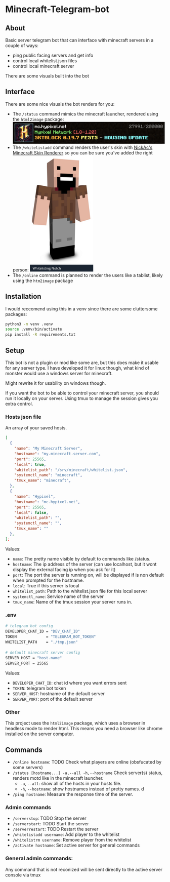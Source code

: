 # Minecraft-Telegram-bot

## About

Basic server telegram bot that can interface with minecraft servers in a couple of ways:

- ping public facing servers and get info
- control local whitelist.json files
- control local minecraft server

There are some visuals built into the bot

## Interface

There are some nice visuals the bot renders for you:

- The `/status` command mimics the minecraft launcher, rendered using the `html2image` package:
  ![hypixel example image](public/hypixel.jpg)
- The `/whitelistadd` command renders the user's skin with [NickAc's Minecraft Skin Renderer](https://nmsr.nickac.dev/) so you can be sure you've added the right person:
  <img src="public/whitelist.png" data-canonical-src="public/whitelist.png" width="200"/>
- The `/online` command is planned to render the users like a tablist, likely using the `htm2image` package


## Installation

I would reccomend using this in a venv since there are some cluttersome packages:

```bash
python3 -m venv .venv
source .venv/bin/activate
pip install -R requirements.txt
```

## Setup

This bot is not a plugin or mod like some are, but this does make it usable for any server type. I have developed it for linux though, what kind of monster would use a windows server for minecraft.

Might rewrite it for usability on windows though.

If you want the bot to be able to control your minecraft server, you should run it locally on your server. Using tmux to manage the session gives you extra control.

### Hosts json file

An array of your saved hosts.

```json
[
  {
    "name": "My Minecraft Server",
    "hostname": "my.minecraft.server.com",
    "port": 25565,
    "local": true,
    "whitelist_path": "/srv/minecraft/whitelist.json",
    "systemctl_name": "minecraft",
    "tmux_name": "minecraft",
  },
  {
    "name": "Hypixel",
    "hostname": "mc.hypixel.net",
    "port": 25565,
    "local": false,
    "whitelist_path": "",
    "systemctl_name": "",
    "tmux_name": ""
  },
];
```

Values:

- `name`: The pretty name visible by default to commands like /status.
- `hostname`: The ip address of the server (can use localhost, but it wont display the external facing ip when you ask for it)
- `port`: The port the server is running on, will be displayed if is non default when prompted for the hostname.
- `local`: True if this server is local
- `whitelist_path`: Path to the whitelist.json file for this local server
- `systemctl_name`: Service name of the server
- `tmux_name`: Name of the tmux session your server runs in.

### .env

```bash
# telegram bot config
DEVELOPER_CHAT_ID = "DEV_CHAT_ID"
TOKEN             = "TELEGRAM_BOT_TOKEN"
WHITELIST_PATH    = "./tmp.json"

# default minecraft server config
SERVER_HOST = "host.name"
SERVER_PORT = 25565
```

Values:

- `DEVELOPER_CHAT_ID`: chat id where you want errors sent
- `TOKEN`: telegram bot token
- `SERVER_HOST`: hostname of the default server
- `SERVER_PORT`: port of the default server

### Other

This project uses the `html2image` package, which uses a browser in headless mode to render html. This means you need a browser like chrome installed on the server computer.

## Commands

- `/online hostname`:
  TODO
  Check what players are online (obsfucated by some servers)
- `/status [hostname...] -a,--all -h,--hostname`
  Check server(s) status, renders motd like in the minecraft launcher.
  - `-a`, `--all`: show all of the hosts in your hosts file.
  - `-h`, `--hostname`: show hostnames instead of pretty names.
    d
- `/ping hostname`:
  Measure the response time of the server.

### Admin commands

- `/serverstop`:
  TODO
  Stop the server
- `/serverstart`:
  TODO
  Start the server
- `/serverrestart`:
  TODO
  Restart the server
- `/whitelistadd username`:
  Add player to the whitelist
- `/whitelistrm username`:
  Remove player from the whitelist
- `/activate hostname`:
  Set active server for general commands

### General admin commands:

Any command that is not reconized will be sent directly to the active server console via tmux
